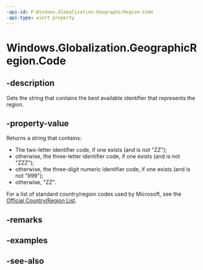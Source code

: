 ```yaml
---
-api-id: P:Windows.Globalization.GeographicRegion.Code
-api-type: winrt property
---
```


<!-- Property syntax
public string Code { get; }
-->

# Windows.Globalization.GeographicRegion.Code

## -description

Gets the string that contains the best available identifier that represents the region.

## -property-value

Returns a string that contains:

+ The two-letter identifier code, if one exists (and is not "ZZ");
+ otherwise, the three-letter identifier code, if one exists (and is not "ZZZ");
+ otherwise, the three-digit numeric identifier code, if one exists (and is not "999");
+ otherwise, "ZZ".

For a list of standard country/region codes used by Microsoft, see the [Official Country/Region List](/openspecs/windows_protocols/ms-lcid/a9eac961-e77d-41a6-90a5-ce1a8b0cdb9c).

## -remarks

## -examples

## -see-also
